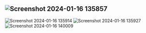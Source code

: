 ![Screenshot 2024-01-16 135857](https://github.com/Amisha0971/SIMPLE-CALCULATIONS-SWING-JAVA/assets/136344215/a95a772c-0bcb-4201-b9af-524f6470252a)
--------------------------------------------------------------------
![Screenshot 2024-01-16 135914](https://github.com/Amisha0971/SIMPLE-CALCULATIONS-SWING-JAVA/assets/136344215/d14a92e3-d1e3-4b02-a659-b7e1090cad2a)
![Screenshot 2024-01-16 135927](https://github.com/Amisha0971/SIMPLE-CALCULATIONS-SWING-JAVA/assets/136344215/e12a5cb5-9269-4e84-b36d-df6e7052579a)
![Screenshot 2024-01-16 140009](https://github.com/Amisha0971/SIMPLE-CALCULATIONS-SWING-JAVA/assets/136344215/bfe09f67-4fb8-4fa7-84e6-8de735ecedc5)
